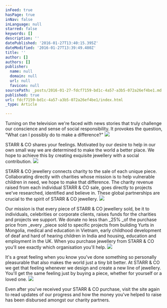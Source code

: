 ```yaml
---
inFeed: true
hasPage: true
inNav: false
inLanguage: null
starred: false
keywords: []
description: ''
datePublished: '2016-01-27T13:40:15.395Z'
dateModified: '2016-01-27T13:39:49.480Z'
title: ''
author: []
authors: []
publisher:
  name: null
  domain: null
  url: null
  favicon: null
sourcePath: _posts/2016-01-27-fdcf7159-bd1c-4a57-a3b5-072a26ef4be1.md
published: true
url: fdcf7159-bd1c-4a57-a3b5-072a26ef4be1/index.html
_type: Article

---
```

Turning on the television we're faced with news stories that truly challenge our conscience and sense of social responsibility. It provokes the question, "What can I possibly do to make a difference?"
![](https://the-grid-user-content.s3-us-west-2.amazonaws.com/12b72396-4773-48c1-ac81-2b62441b7f78.jpg)

STARR & CO shares your feelings. Motivated by our desire to help in our own small way we are determined to make the world a better place.  We hope to achieve this by creating exquisite jewellery with a social contribution.
![](https://the-grid-user-content.s3-us-west-2.amazonaws.com/c3e25c51-9849-4ab5-8f42-aa8dbbc14a5b.jpg)

STARR & CO jewellery connects charity to the sale of each unique piece. Collaborating directly with charities whose mission is to help vulnerable children in need, we hope to make that difference.  The charity revenue raised from each individual STARR & CO sale, goes directly to projects we've researched, identified and believe in.  These global partnerships are crucial to the spirit of STARR & CO jewellery.
![](https://the-grid-user-content.s3-us-west-2.amazonaws.com/dc4de7ec-520f-4fd3-9397-ca821ffdc96b.png)

Our mission is that every piece of STARR & CO jewellery sold, be it to individuals, celebrities or corporate clients, raises funds for the charities and projects we support.  We donate no less than _25% _of the purchase price from _every _piece sold to specific projects from building Yurts in Mongolia, medical and education in Vietnam, early childhood development of deaf and hard of hearing children in India and housing, education and employment in the UK.  When you purchase jewellery from STARR & CO you'll see exactly which organisation you'll help. ![](https://the-grid-user-content.s3-us-west-2.amazonaws.com/25bba0a0-5f30-4193-88e9-92552226c1b4.jpg)

It's a great feeling when you know you've done something so personally pleasurable that also makes the world just a tiny bit better. At STARR & CO we get that feeling whenever we design and create a new line of jewellery. You'll get the same feeling just by buying a piece, whether for yourself or a loved one.
![](https://the-grid-user-content.s3-us-west-2.amazonaws.com/c7b2a866-f77a-491f-9c29-c5e518953145.jpg)

Even after you've received your STARR & CO purchase, visit the site again to read updates of our progress and how the money you've helped to raise has been disbursed amongst our charity partners.